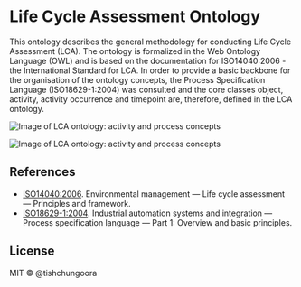 # Life Cycle Assessment Ontology
This ontology describes the general methodology for conducting Life Cycle Assessment (LCA). The ontology is formalized in the Web Ontology Language (OWL) and is based on the documentation for ISO14040:2006 - the International Standard for LCA. In order to provide a basic backbone for the organisation of the ontology concepts, the Process Specification Language (ISO18629-1:2004) was consulted and the core classes object, activity, activity occurrence and timepoint are, therefore, defined in the LCA ontology.

![Image of LCA ontology: activity and process concepts](https://i.imgur.com/IGD0Y44.png)

![Image of LCA ontology: activity and process concepts](https://i.imgur.com/8yKrLx2.png)

## References
- [ISO14040:2006](https://www.iso.org/standard/37456.html). Environmental management — Life cycle assessment — Principles and framework.
- [ISO18629-1:2004](https://www.iso.org/standard/35431.html). Industrial automation systems and integration — Process specification language — Part 1: Overview and basic principles.

## License

MIT © @tishchungoora